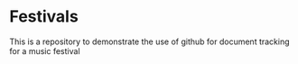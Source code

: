 # Festivals
This is a repository to demonstrate the use of github for document tracking for a music festival
